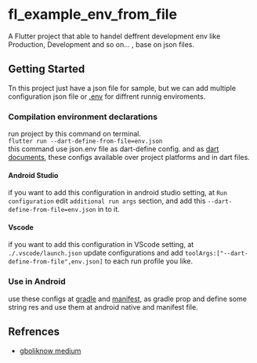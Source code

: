 # fl_example_env_from_file

A Flutter project that able to handel deffrent development env like Production, Development and so on... , base on json files.


## Getting Started
Tn this project just have a json file for sample, but we can add multiple configuration json file or [.env](https://github.com/flutter/flutter/pull/128668) for diffrent runnig enviroments.

### Compilation environment declarations
run project by this command on terminal.
<br>
    `flutter run --dart-define-from-file=env.json` 
<br>
this command use json.env file as dart-define config. and as [dart documents](https://dart.dev/guides/environment-declarations), these configs available over project platforms and in dart files.
#### Android Studio
if you want to add this configuration in android studio setting, at `Run configuration` edit `additional run args` section, and add this `--dart-define-from-file=env.json` in to it.  
#### Vscode
if you want to add this configuration in VScode setting, at `./.vscode/launch.json` update configurations and add `toolArgs:["--dart-define-from-file",env.json]` to each run profile you like.


### Use in Android

use these configs at [gradle](./android/app/build.gradle) and [manifest](./android/app/src/main/AndroidManifest.xml), as gradle prop and define some string res and use them at android native and manifest file.

## Refrences
- [gboliknow medium](https://gboliknow.medium.com/efficiently-configuring-your-flutter-app-with-dart-define-from-file-604d9bd49e7b)

